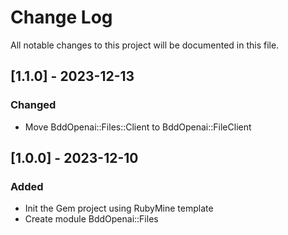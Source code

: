 # Change Log

All notable changes to this project will be documented in this file.

## [1.1.0] - 2023-12-13

### Changed

- Move BddOpenai::Files::Client to BddOpenai::FileClient

## [1.0.0] - 2023-12-10

### Added

- Init the Gem project using RubyMine template
- Create module BddOpenai::Files

